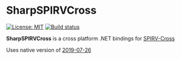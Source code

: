 # SharpSPIRVCross

[![License: MIT](https://img.shields.io/badge/License-MIT-yellow.svg)](https://github.com/amerkoleci/SharpSPIRVCross/blob/master/LICENSE)
[![Build status](https://ci.appveyor.com/api/projects/status/n8terisp541g6bsq?svg=true)](https://ci.appveyor.com/project/amerkoleci/sharpspirvcross)

**SharpSPIRVCross** is a cross platform .NET bindings for [SPIRV-Cross](https://github.com/KhronosGroup/SPIRV-Cross)

Uses native version of [2019-07-26](https://github.com/KhronosGroup/SPIRV-Cross/releases/tag/2019-07-26)